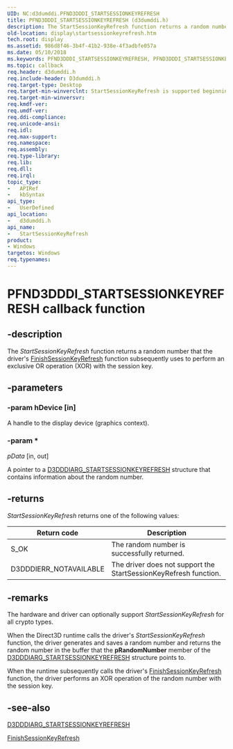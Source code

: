```yaml
---
UID: NC:d3dumddi.PFND3DDDI_STARTSESSIONKEYREFRESH
title: PFND3DDDI_STARTSESSIONKEYREFRESH (d3dumddi.h)
description: The StartSessionKeyRefresh function returns a random number that the driver's FinishSessionKeyRefresh function subsequently uses to perform an exclusive OR operation (XOR) with the session key.
old-location: display\startsessionkeyrefresh.htm
tech.root: display
ms.assetid: 986d8f46-3b4f-41b2-938e-4f3adbfe057a
ms.date: 05/10/2018
ms.keywords: PFND3DDDI_STARTSESSIONKEYREFRESH, PFND3DDDI_STARTSESSIONKEYREFRESH callback, StartSessionKeyRefresh, StartSessionKeyRefresh callback function [Display Devices], UserModeDisplayDriver_Functions_c68a1081-f350-4439-8c1c-91d9c54469bd.xml, d3dumddi/StartSessionKeyRefresh, display.startsessionkeyrefresh
ms.topic: callback
req.header: d3dumddi.h
req.include-header: D3dumddi.h
req.target-type: Desktop
req.target-min-winverclnt: StartSessionKeyRefresh is supported beginning with the Windows 7 operating system.
req.target-min-winversvr: 
req.kmdf-ver: 
req.umdf-ver: 
req.ddi-compliance: 
req.unicode-ansi: 
req.idl: 
req.max-support: 
req.namespace: 
req.assembly: 
req.type-library: 
req.lib: 
req.dll: 
req.irql: 
topic_type:
-	APIRef
-	kbSyntax
api_type:
-	UserDefined
api_location:
-	d3dumddi.h
api_name:
-	StartSessionKeyRefresh
product:
- Windows
targetos: Windows
req.typenames: 
---
```


# PFND3DDDI_STARTSESSIONKEYREFRESH callback function


## -description


The <i>StartSessionKeyRefresh</i> function returns a random number that the driver's <a href="https://msdn.microsoft.com/library/windows/hardware/hh451648">FinishSessionKeyRefresh</a> function subsequently uses to perform an exclusive OR operation (XOR) with the session key. 


## -parameters




### -param hDevice [in]

A handle to the display device (graphics context).


### -param *








*pData* [in, out]

A pointer to a <a href="https://msdn.microsoft.com/library/windows/hardware/ff543375">D3DDDIARG_STARTSESSIONKEYREFRESH</a> structure that contains information about the random number. 


## -returns



<i>StartSessionKeyRefresh</i> returns one of the following values:

|Return code|Description|
|--- |--- |
|S_OK|The random number is successfully returned.|
|D3DDDIERR_NOTAVAILABLE|The driver does not support the StartSessionKeyRefresh function.|

## -remarks



The hardware and driver can optionally support <i>StartSessionKeyRefresh</i> for all crypto types.  

When the Direct3D runtime calls the driver's <i>StartSessionKeyRefresh</i> function, the driver generates and saves a random number and returns the random number in the buffer that the <b>pRandomNumber</b> member of the <a href="https://msdn.microsoft.com/library/windows/hardware/ff543375">D3DDDIARG_STARTSESSIONKEYREFRESH</a> structure points to.

When the runtime subsequently calls the driver's <a href="https://msdn.microsoft.com/library/windows/hardware/hh451648">FinishSessionKeyRefresh</a> function, the driver performs an XOR operation of the random number with the session key.




## -see-also




<a href="https://msdn.microsoft.com/library/windows/hardware/ff543375">D3DDDIARG_STARTSESSIONKEYREFRESH</a>



<a href="https://msdn.microsoft.com/library/windows/hardware/hh451648">FinishSessionKeyRefresh</a>
 

 

